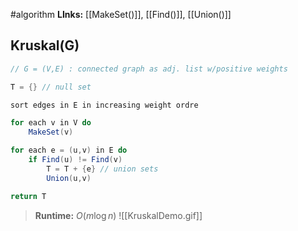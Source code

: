 #algorithm 
**LInks:** [[MakeSet()]], [[Find()]], [[Union()]] 
## Kruskal(G)
```java
// G = (V,E) : connected graph as adj. list w/positive weights

T = {} // null set 

sort edges in E in increasing weight ordre

for each v in V do
	MakeSet(v) 

for each e = (u,v) in E do
	if Find(u) != Find(v)
		T = T + {e} // union sets 
		Union(u,v)

return T 
```
>**Runtime:** $O(m\log n)$ 
![[KruskalDemo.gif]]